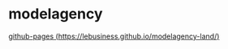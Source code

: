 # modelagency

[github-pages (https://lebusiness.github.io/modelagency-land/)](https://lebusiness.github.io/modelagency-land/)
